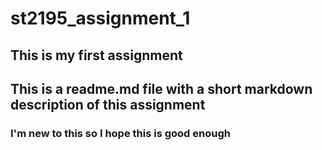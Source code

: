 # st2195_assignment_1

## This is my first assignment

## This is a readme.md file with a short markdown description of this assignment

### I'm new to this so I hope this is good enough


